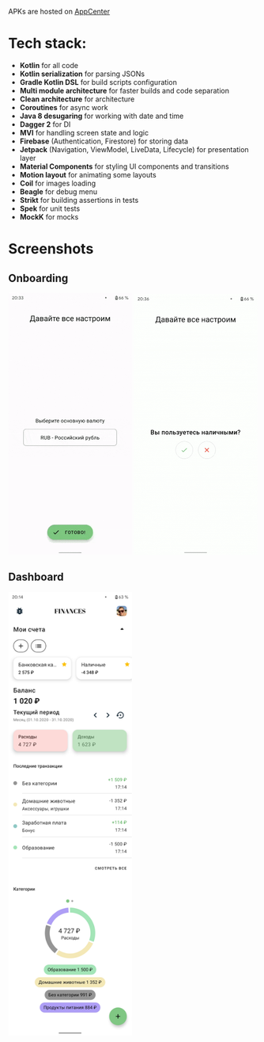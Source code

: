 APKs are hosted on [AppCenter](http://https://install.appcenter.ms/users/gregamer-gmail.com/apps/finances/distribution_groups/public "AppCenter")
# Tech stack:
- **Kotlin** for all code
- **Kotlin serialization** for parsing JSONs
- **Gradle Kotlin DSL** for build scripts configuration
- **Multi module architecture** for faster builds and code separation
- **Clean architecture** for architecture
- **Coroutines** for async work
- **Java 8 desugaring** for working with date and time
- **Dagger 2** for DI
- **MVI** for handling screen state and logic
- **Firebase** (Authentication, Firestore) for storing data
- **Jetpack** (Navigation, ViewModel, LiveData, Lifecycle) for presentation layer
- **Material Components** for styling UI components and transitions
- **Motion layout** for animating some layouts
- **Coil** for images loading
- **Beagle** for debug menu
- **Strikt** for building assertions in tests
- **Spek** for unit tests
- **MockK** for mocks
# Screenshots
## Onboarding
<img src="screenshots/currency.gif"  width="250"  />
<img src="screenshots/onboarding.gif"  width="250"  />

## Dashboard
<img src="screenshots/dashboard.jpg" width="250" />